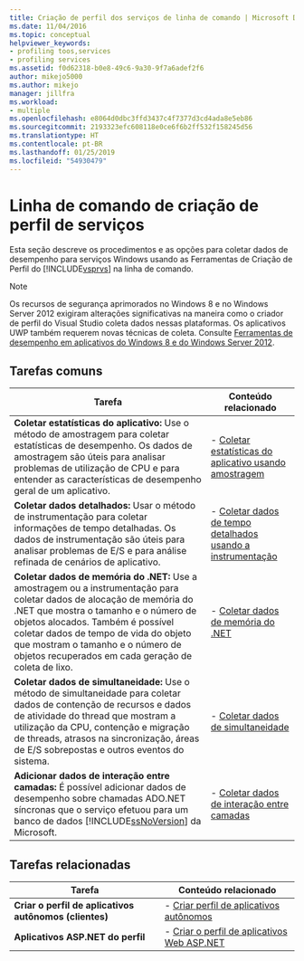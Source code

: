 ```yaml
---
title: Criação de perfil dos serviços de linha de comando | Microsoft Docs
ms.date: 11/04/2016
ms.topic: conceptual
helpviewer_keywords:
- profiling toos,services
- profiling services
ms.assetid: f0d62318-b0e8-49c6-9a30-9f7a6adef2f6
author: mikejo5000
ms.author: mikejo
manager: jillfra
ms.workload:
- multiple
ms.openlocfilehash: e8064d0dbc3ffd3437c4f7377d3cd4ada8e5eb86
ms.sourcegitcommit: 2193323efc608118e0ce6f6b2ff532f158245d56
ms.translationtype: HT
ms.contentlocale: pt-BR
ms.lasthandoff: 01/25/2019
ms.locfileid: "54930479"
---
```

# <a name="command-line-profiling-of-services"></a>Linha de comando de criação de perfil de serviços
Esta seção descreve os procedimentos e as opções para coletar dados de desempenho para serviços Windows usando as Ferramentas de Criação de Perfil do [!INCLUDE[vsprvs](../code-quality/includes/vsprvs_md.md)] na linha de comando.  
  
> [!NOTE]
>  Os recursos de segurança aprimorados no Windows 8 e no Windows Server 2012 exigiram alterações significativas na maneira como o criador de perfil do Visual Studio coleta dados nessas plataformas. Os aplicativos UWP também requerem novas técnicas de coleta. Consulte [Ferramentas de desempenho em aplicativos do Windows 8 e do Windows Server 2012](../profiling/performance-tools-on-windows-8-and-windows-server-2012-applications.md).  
  
## <a name="common-tasks"></a>Tarefas comuns

  
| Tarefa | Conteúdo relacionado |
| - | - |
| **Coletar estatísticas do aplicativo:** Use o método de amostragem para coletar estatísticas de desempenho. Os dados de amostragem são úteis para analisar problemas de utilização de CPU e para entender as características de desempenho geral de um aplicativo. | -   [Coletar estatísticas do aplicativo usando amostragem](../profiling/collecting-application-statistics-for-services-by-using-the-profiler-sampling-method.md) |
| **Coletar dados detalhados:** Usar o método de instrumentação para coletar informações de tempo detalhadas. Os dados de instrumentação são úteis para analisar problemas de E/S e para análise refinada de cenários de aplicativo. | -   [Coletar dados de tempo detalhados usando a instrumentação](../profiling/collecting-detailed-timing-data-for-services-by-using-the-instrumentation-method.md) |
| **Coletar dados de memória do .NET:** Use a amostragem ou a instrumentação para coletar dados de alocação de memória do .NET que mostra o tamanho e o número de objetos alocados. Também é possível coletar dados de tempo de vida do objeto que mostram o tamanho e o número de objetos recuperados em cada geração de coleta de lixo. | -   [Coletar dados de memória do .NET](../profiling/collecting-memory-data-from-dotnet-framework-services-by-using-the-profiler-command-line.md) |
| **Coletar dados de simultaneidade:** Use o método de simultaneidade para coletar dados de contenção de recursos e dados de atividade do thread que mostram a utilização da CPU, contenção e migração de threads, atrasos na sincronização, áreas de E/S sobrepostas e outros eventos do sistema. | -   [Coletar dados de simultaneidade](../profiling/collecting-concurrency-data-for-a-service-by-using-the-profiler-command-line.md) |
| **Adicionar dados de interação entre camadas:** É possível adicionar dados de desempenho sobre chamadas ADO.NET síncronas que o serviço efetuou para um banco de dados [!INCLUDE[ssNoVersion](../data-tools/includes/ssnoversion_md.md)] da Microsoft. | -   [Coletar dados de interação entre camadas](../profiling/adding-tier-interaction-data-from-the-command-line.md) |
  
## <a name="related-tasks"></a>Tarefas relacionadas  
  
|Tarefa|Conteúdo relacionado|  
|----------|---------------------|  
|**Criar o perfil de aplicativos autônomos (clientes)**|-   [Criar perfil de aplicativos autônomos](../profiling/command-line-profiling-of-stand-alone-applications.md)|  
|**Aplicativos ASP.NET do perfil**|-   [Criar o perfil de aplicativos Web ASP.NET](../profiling/command-line-profiling-of-aspnet-web-applications.md)|